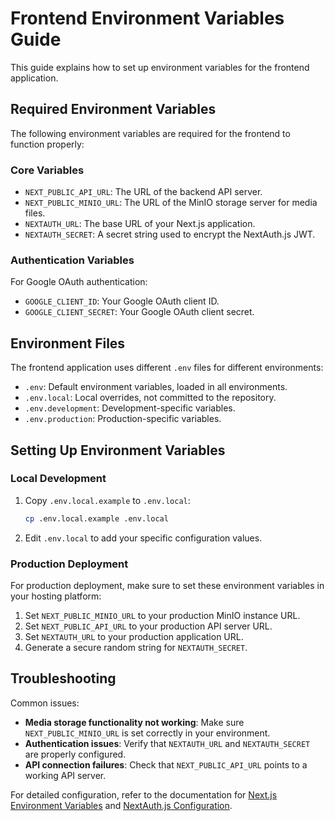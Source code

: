 # Frontend Environment Variables Guide

This guide explains how to set up environment variables for the frontend application.

## Required Environment Variables

The following environment variables are required for the frontend to function properly:

### Core Variables

- `NEXT_PUBLIC_API_URL`: The URL of the backend API server.
- `NEXT_PUBLIC_MINIO_URL`: The URL of the MinIO storage server for media files.
- `NEXTAUTH_URL`: The base URL of your Next.js application.
- `NEXTAUTH_SECRET`: A secret string used to encrypt the NextAuth.js JWT.

### Authentication Variables

For Google OAuth authentication:
- `GOOGLE_CLIENT_ID`: Your Google OAuth client ID.
- `GOOGLE_CLIENT_SECRET`: Your Google OAuth client secret.

## Environment Files

The frontend application uses different `.env` files for different environments:

- `.env`: Default environment variables, loaded in all environments.
- `.env.local`: Local overrides, not committed to the repository.
- `.env.development`: Development-specific variables.
- `.env.production`: Production-specific variables.

## Setting Up Environment Variables

### Local Development

1. Copy `.env.local.example` to `.env.local`:
   ```bash
   cp .env.local.example .env.local
   ```

2. Edit `.env.local` to add your specific configuration values.

### Production Deployment

For production deployment, make sure to set these environment variables in your hosting platform:

1. Set `NEXT_PUBLIC_MINIO_URL` to your production MinIO instance URL.
2. Set `NEXT_PUBLIC_API_URL` to your production API server URL.
3. Set `NEXTAUTH_URL` to your production application URL.
4. Generate a secure random string for `NEXTAUTH_SECRET`.

## Troubleshooting

Common issues:

- **Media storage functionality not working**: Make sure `NEXT_PUBLIC_MINIO_URL` is set correctly in your environment.
- **Authentication issues**: Verify that `NEXTAUTH_URL` and `NEXTAUTH_SECRET` are properly configured.
- **API connection failures**: Check that `NEXT_PUBLIC_API_URL` points to a working API server.

For detailed configuration, refer to the documentation for [Next.js Environment Variables](https://nextjs.org/docs/basic-features/environment-variables) and [NextAuth.js Configuration](https://next-auth.js.org/configuration/options).
